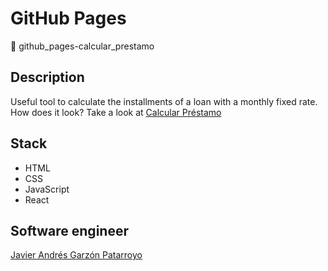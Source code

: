 # GitHub Pages
:open_file_folder: github_pages-calcular_prestamo

## Description
Useful tool to calculate the installments of a loan with a monthly fixed rate.  
How does it look? Take a look at [Calcular Préstamo](https://javierandresgp.github.io/github_pages-calcular_prestamo/)

## Stack
* HTML
* CSS
* JavaScript
* React

## Software engineer
[Javier Andrés Garzón Patarroyo](https://www.javierandresgp.com)
